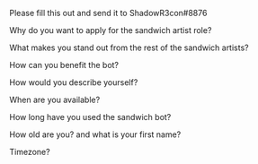 Please fill this out and send it to ShadowR3con#8876

Why do you want to apply for the sandwich artist role?

What makes you stand out from the rest of the sandwich artists?

How can you benefit the bot?

How would you describe yourself?

When are you available?

How long have you used the sandwich bot?

How old are you? and what is your first name?

Timezone?

